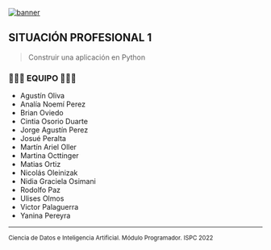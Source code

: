 [![banner](https://iili.io/hQLKKB.png)](https://iili.io/hQLKKB.png)

##  SITUACIÓN PROFESIONAL 1
> Construir una aplicación en Python
###   👩🏽‍💻 EQUIPO 👨🏽‍💻
- Agustín	Oliva
- Analía Noemí	Perez
- Brian 	Oviedo
- Cintia 	Osorio Duarte
- Jorge Agustín	Perez
- Josué	Peralta
- Martín Ariel	Oller
- Martina	Octtinger
- Matias	Ortiz
- Nicolás	Oleinizak
- Nidia Graciela	Osimani
- Rodolfo	Paz
- Ulises	Olmos
- Victor	Palaguerra
- Yanina	Pereyra
------------

<sub> Ciencia de Datos e Inteligencia Artificial. Módulo Programador. ISPC 2022</sub>
